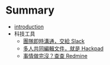 # Summary

* [introduction](README.md)
* 科技工具
   * [團隊即時溝通，交給 Slack](slack_intro.md)
   * [多人共同編輯文件，就是 Hackpad](hackpad_intro.md)
   * [事情做完沒？查查 Redmine](redmine_intro.md)

